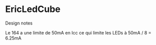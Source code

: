 EricLedCube
===========

Design notes

Le 164 a une limite de 50mA en Icc ce qui limite les LEDs à 50mA / 8 = 6.25mA
